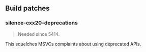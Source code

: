 ## Build patches

### silence-cxx20-deprecations

> Needed since 5414.

This squelches MSVCs complaints about using deprecated APIs.
